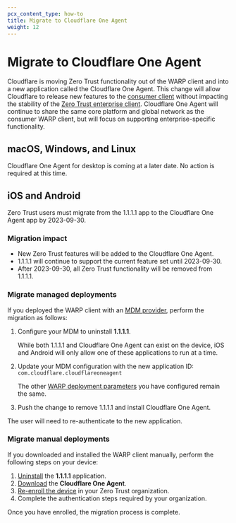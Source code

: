 ```yaml
---
pcx_content_type: how-to
title: Migrate to Cloudflare One Agent
weight: 12
---
```


# Migrate to Cloudflare One Agent

Cloudflare is moving Zero Trust functionality out of the WARP client and into a new application called the Cloudflare One Agent.  This change will allow Cloudflare to release new features to the [consumer client](/warp-client/) without impacting the stability of the [Zero Trust enterprise client](/cloudflare-one/connections/connect-devices/warp/).  Cloudflare One Agent will continue to share the same core platform and global network as the consumer WARP client, but will focus on supporting enterprise-specific functionality.

## macOS, Windows, and Linux

Cloudflare One Agent for desktop is coming at a later date. No action is required at this time.

## iOS and Android

Zero Trust users must migrate from the 1.1.1.1 app to the Cloudflare One Agent app by 2023-09-30.

### Migration impact
- New Zero Trust features will be added to the Cloudflare One Agent.
- 1.1.1.1 will continue to support the current feature set until 2023-09-30.
- After 2023-09-30, all Zero Trust functionality will be removed from 1.1.1.1.

### Migrate managed deployments

If you deployed the WARP client with an [MDM provider](/cloudflare-one/connections/connect-devices/warp/deployment/mdm-deployment/), perform the migration as follows:

1. Configure your MDM to uninstall **1.1.1.1**.

    While both 1.1.1.1 and Cloudflare One Agent can exist on the device, iOS and Android will only allow one of these applications to run at a time.

2. Update your MDM configuration with the new application ID: `com.cloudflare.cloudflareoneagent`

    The other [WARP deployment parameters](/cloudflare-one/connections/connect-devices/warp/deployment/mdm-deployment/parameters/) you have configured remain the same.

3. Push the change to remove 1.1.1.1 and install Cloudflare One Agent.

The user will need to re-authenticate to the new application.

### Migrate manual deployments

If you downloaded and installed the WARP client manually, perform the following steps on your device:

1. [Uninstall](/cloudflare-one/connections/connect-devices/warp/remove-warp/#ios-and-android) the **1.1.1.1** application.
2. [Download](/cloudflare-one/connections/connect-devices/warp/download-warp/) the **Cloudflare One Agent**.
3. [Re-enroll the device](/cloudflare-one/connections/connect-devices/warp/deployment/manual-deployment/#ios-android-and-chromeos) in your Zero Trust organization.
4. Complete the authentication steps required by your organization.

Once you have enrolled, the migration process is complete.
